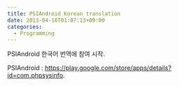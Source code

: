 ```yaml
---
title: PSIAndroid Korean translation
date: 2013-04-16T01:07:13+09:00
categories:
  - Programming
---
```

PSIAndroid 한국어 번역에 참여 시작.

PSIAndroid : <https://play.google.com/store/apps/details?id=com.phpsysinfo>.
